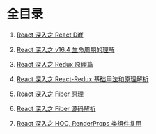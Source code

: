 # 全目录

1. [React 深入之 React Diff](https://github.com/fyuanfen/note/blob/master/article/React/React%E6%B7%B1%E5%85%A5%E4%B9%8BReact%20Diff.md)

2. [React 深入之 v16.4 生命周期的理解](https://github.com/fyuanfen/note/blob/master/article/React/React%E6%B7%B1%E5%85%A5%E4%B9%8Bv16.4%E7%94%9F%E5%91%BD%E5%91%A8%E6%9C%9F%E7%9A%84%E7%90%86%E8%A7%A3.md)
3. [React 深入之 Redux 原理篇](https://github.com/fyuanfen/note/blob/master/article/React/React%E6%B7%B1%E5%85%A5%E4%B9%8BRedux%E5%8E%9F%E7%90%86%E7%AF%87.md)
4. [React 深入之 React-Redux 基础用法和原理解析](https://github.com/fyuanfen/note/blob/master/article/React/React%E6%B7%B1%E5%85%A5%E4%B9%8BReact-Redux%E5%9F%BA%E7%A1%80%E7%94%A8%E6%B3%95%E5%92%8C%E5%8E%9F%E7%90%86%E8%A7%A3%E6%9E%90.md)

5) [React 深入之 Fiber 原理](https://github.com/fyuanfen/note/blob/master/article/React/React%E6%B7%B1%E5%85%A5%E4%B9%8BFiber%E5%8E%9F%E7%90%86.md)

6) [React 深入之 Fiber 源码解析](https://github.com/fyuanfen/note/blob/master/article/React/React%E6%B7%B1%E5%85%A5%E4%B9%8BFiber%E6%BA%90%E7%A0%81%E8%A7%A3%E6%9E%90.md)

7) [React 深入之 HOC, RenderProps 类组件复用](https://github.com/fyuanfen/note/blob/master/article/React/React%E6%B7%B1%E5%85%A5%E4%B9%8BHOC%2C%20RenderProps%E7%B1%BB%E7%BB%84%E4%BB%B6%E5%A4%8D%E7%94%A8.md)

